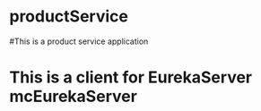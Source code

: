 # productService
#This is a product service application
# This is a client for EurekaServer mcEurekaServer
